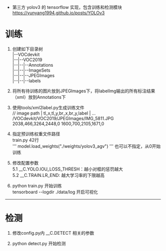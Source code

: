 - 第三方 yolov3 的 tensorflow 实现，包含训练和检测模块  
https://yunyang1994.github.io/posts/YOLOv3

# 训练  

1. 创建如下目录树  
|--VOCdevkit  
|--|--VOC2019  
|--|--|--Annotations  
|--|--|--ImageSets  
|--|--|--JPEGImages  
|--|--|--labels  

2. 将所有待训练的图片放到JPEGImages下，将labelImg输出的所有标注结果（xml）放到Annotations下  

3. 使用tools/xml2label.py生成训练文件  
// image path | tl_x,tl_y,br_x,br_y,label | ... 
/VOCdevkit/VOC2019/JPEGImages/IMG_5811.JPG 2038,466,3264,2448,0 1600,700,2105,1671,0 

4. 指定预训练权重文件路径  
train.py 42行  
'''
model.load_weights("./weights/yolov3_agv")
'''
也可以不指定，从0开始训练  

5. 修改配置参数  
5.1 __C.YOLO.IOU_LOSS_THRESH：越小对框的惩罚越大  
5.2 __C.TRAIN.LR_END: 越大学习率的下限越高  

6. python train.py 开始训练  
tensorboard --logdir ./data/log 开启可视化  

---

# 检测

1. 修改config.py内 __C.DETECT 相关的参数  

2. python detect.py 开始检测
